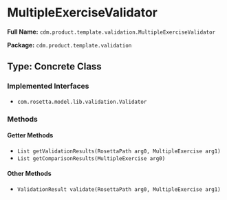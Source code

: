 # MultipleExerciseValidator

**Full Name:** `cdm.product.template.validation.MultipleExerciseValidator`

**Package:** `cdm.product.template.validation`

## Type: Concrete Class

### Implemented Interfaces

- `com.rosetta.model.lib.validation.Validator`

### Methods

#### Getter Methods

- `List getValidationResults(RosettaPath arg0, MultipleExercise arg1)`
- `List getComparisonResults(MultipleExercise arg0)`

#### Other Methods

- `ValidationResult validate(RosettaPath arg0, MultipleExercise arg1)`


